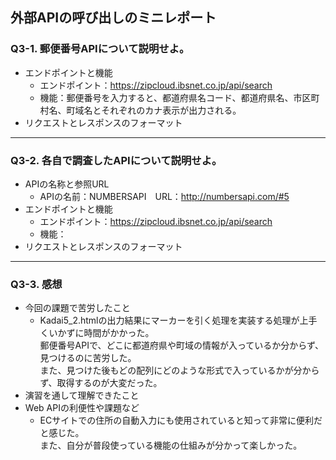 ## 外部APIの呼び出しのミニレポート
### Q3-1. 郵便番号APIについて説明せよ。
* エンドポイントと機能
  * エンドポイント：https://zipcloud.ibsnet.co.jp/api/search
  * 機能：郵便番号を入力すると、都道府県名コード、都道府県名、市区町村名、町域名とそれぞれのカナ表示が出力される。
* リクエストとレスポンスのフォーマット
---
### Q3-2. 各自で調査したAPIについて説明せよ。
* APIの名称と参照URL
  * APIの名前：NUMBERSAPI　URL：http://numbersapi.com/#5
* エンドポイントと機能
  * エンドポイント：https://zipcloud.ibsnet.co.jp/api/search
  * 機能：
* リクエストとレスポンスのフォーマット
---
### Q3-3. 感想
* 今回の課題で苦労したこと
  * Kadai5_2.htmlの出力結果にマーカーを引く処理を実装する処理が上手くいかずに時間がかかった。 \
  郵便番号APIで、どこに都道府県や町域の情報が入っているか分からず、見つけるのに苦労した。 \
  また、見つけた後もどの配列にどのような形式で入っているかが分からず、取得するのが大変だった。
* 演習を通して理解できたこと
* Web APIの利便性や課題など
  * ECサイトでの住所の自動入力にも使用されていると知って非常に便利だと感じた。\
  また、自分が普段使っている機能の仕組みが分かって楽しかった。
